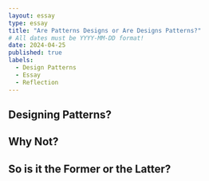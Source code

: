 ```yaml
---
layout: essay
type: essay
title: "Are Patterns Designs or Are Designs Patterns?"
# All dates must be YYYY-MM-DD format!
date: 2024-04-25
published: true
labels:
  - Design Patterns
  - Essay
  - Reflection
---
```

## Designing Patterns?
## Why Not? 
## So is it the Former or the Latter?
